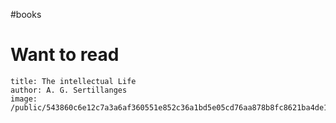 #books

# Want to read

```book
title: The intellectual Life
author: A. G. Sertillanges
image: /public/543860c6e12c7a3a6af360551e852c36a1bd5e05cd76aa878b8fc8621ba4de1c.jpg
```
